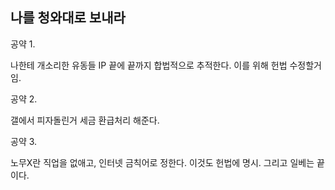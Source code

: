 ## 나를 청와대로 보내라

공약 1.

나한테 개소리한 유동들 IP 끝에 끝까지 합법적으로 추적한다.
이를 위해 헌법 수정할거임.

공약 2.

갤에서 피자돌린거 세금 환급처리 해준다.

공약 3.

노무X란 직업을 없애고, 인터넷 금칙어로 정한다.
이것도 헌법에 명시.
그리고 일베는 끝이다.

